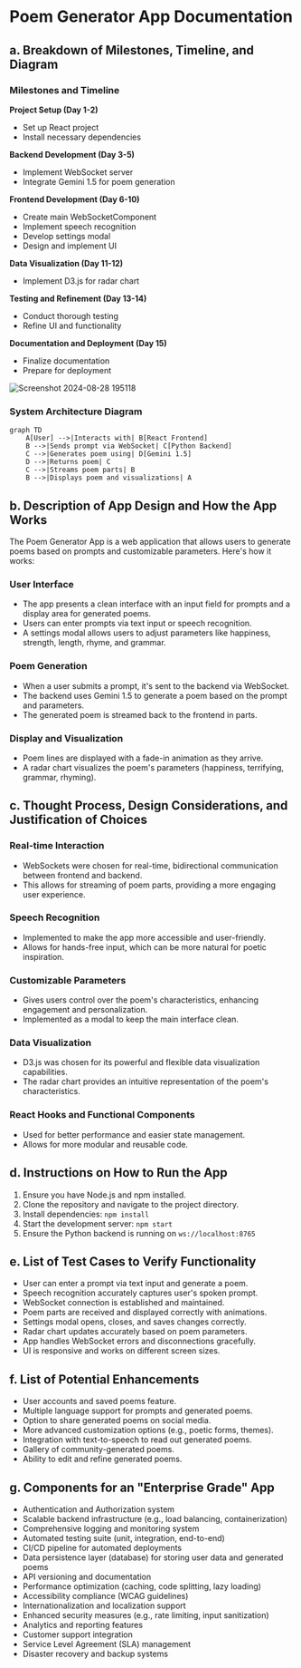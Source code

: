 
# Poem Generator App Documentation

## a. Breakdown of Milestones, Timeline, and Diagram

### Milestones and Timeline

**Project Setup (Day 1-2)**
- Set up React project
- Install necessary dependencies

**Backend Development (Day 3-5)**
- Implement WebSocket server
- Integrate Gemini 1.5 for poem generation

**Frontend Development (Day 6-10)**
- Create main WebSocketComponent
- Implement speech recognition
- Develop settings modal
- Design and implement UI

**Data Visualization (Day 11-12)**
- Implement D3.js for radar chart

**Testing and Refinement (Day 13-14)**
- Conduct thorough testing
- Refine UI and functionality

**Documentation and Deployment (Day 15)**
- Finalize documentation
- Prepare for deployment

![Screenshot 2024-08-28 195118](https://github.com/user-attachments/assets/3f2f676c-4f65-4430-9254-39ccfe7f2b9e)


### System Architecture Diagram
```mermaid
graph TD
    A[User] -->|Interacts with| B[React Frontend]
    B -->|Sends prompt via WebSocket| C[Python Backend]
    C -->|Generates poem using| D[Gemini 1.5]
    D -->|Returns poem| C
    C -->|Streams poem parts| B
    B -->|Displays poem and visualizations| A
```

## b. Description of App Design and How the App Works

The Poem Generator App is a web application that allows users to generate poems based on prompts and customizable parameters. Here's how it works:

### User Interface
- The app presents a clean interface with an input field for prompts and a display area for generated poems.
- Users can enter prompts via text input or speech recognition.
- A settings modal allows users to adjust parameters like happiness, strength, length, rhyme, and grammar.

### Poem Generation
- When a user submits a prompt, it's sent to the backend via WebSocket.
- The backend uses Gemini 1.5 to generate a poem based on the prompt and parameters.
- The generated poem is streamed back to the frontend in parts.

### Display and Visualization
- Poem lines are displayed with a fade-in animation as they arrive.
- A radar chart visualizes the poem's parameters (happiness, terrifying, grammar, rhyming).

## c. Thought Process, Design Considerations, and Justification of Choices

### Real-time Interaction
- WebSockets were chosen for real-time, bidirectional communication between frontend and backend.
- This allows for streaming of poem parts, providing a more engaging user experience.

### Speech Recognition
- Implemented to make the app more accessible and user-friendly.
- Allows for hands-free input, which can be more natural for poetic inspiration.

### Customizable Parameters
- Gives users control over the poem's characteristics, enhancing engagement and personalization.
- Implemented as a modal to keep the main interface clean.

### Data Visualization
- D3.js was chosen for its powerful and flexible data visualization capabilities.
- The radar chart provides an intuitive representation of the poem's characteristics.

### React Hooks and Functional Components
- Used for better performance and easier state management.
- Allows for more modular and reusable code.

## d. Instructions on How to Run the App

1. Ensure you have Node.js and npm installed.
2. Clone the repository and navigate to the project directory.
3. Install dependencies: `npm install`
4. Start the development server: `npm start`
5. Ensure the Python backend is running on `ws://localhost:8765`

## e. List of Test Cases to Verify Functionality

- User can enter a prompt via text input and generate a poem.
- Speech recognition accurately captures user's spoken prompt.
- WebSocket connection is established and maintained.
- Poem parts are received and displayed correctly with animations.
- Settings modal opens, closes, and saves changes correctly.
- Radar chart updates accurately based on poem parameters.
- App handles WebSocket errors and disconnections gracefully.
- UI is responsive and works on different screen sizes.

## f. List of Potential Enhancements

- User accounts and saved poems feature.
- Multiple language support for prompts and generated poems.
- Option to share generated poems on social media.
- More advanced customization options (e.g., poetic forms, themes).
- Integration with text-to-speech to read out generated poems.
- Gallery of community-generated poems.
- Ability to edit and refine generated poems.

## g. Components for an "Enterprise Grade" App

- Authentication and Authorization system
- Scalable backend infrastructure (e.g., load balancing, containerization)
- Comprehensive logging and monitoring system
- Automated testing suite (unit, integration, end-to-end)
- CI/CD pipeline for automated deployments
- Data persistence layer (database) for storing user data and generated poems
- API versioning and documentation
- Performance optimization (caching, code splitting, lazy loading)
- Accessibility compliance (WCAG guidelines)
- Internationalization and localization support
- Enhanced security measures (e.g., rate limiting, input sanitization)
- Analytics and reporting features
- Customer support integration
- Service Level Agreement (SLA) management
- Disaster recovery and backup systems

